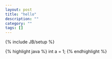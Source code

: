 ```yaml
---
layout: post
title: "hello"
description: ""
category: ""
tags: []
---
```

{% include JB/setup %}

{% highlight java %}
int a = 1;
{% endhighlight %}
